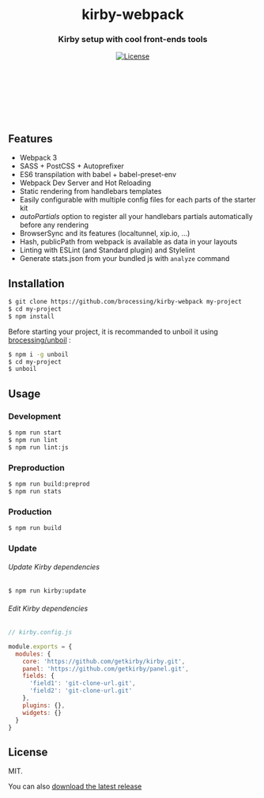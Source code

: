 <h1 align="center">kirby-webpack</h1>
<h3 align="center">Kirby setup with cool front-ends tools</h3>

<div align="center">
  <!-- License -->
  <a href="https://raw.githubusercontent.com/brocessing/kirby-webpack/master/LICENSE">
    <img src="https://img.shields.io/badge/license-MIT-blue.svg?style=flat-square" alt="License" />
  </a>
</div>

<br><br>
<br><br>
<br><br>

## Features
- Webpack 3
- SASS + PostCSS + Autoprefixer
- ES6 transpilation with babel + babel-preset-env
- Webpack Dev Server and Hot Reloading
- Static rendering from handlebars templates
- Easily configurable with multiple config files for each parts of the starter kit
- _autoPartials_ option to register all your handlebars partials automatically before any rendering
- BrowserSync and its features (localtunnel, xip.io, ...)
- Hash, publicPath from webpack is available as data in your layouts
- Linting with ESLint (and Standard plugin) and Stylelint
- Generate stats.json from your bundled js with `analyze` command


## Installation
```sh
$ git clone https://github.com/brocessing/kirby-webpack my-project
$ cd my-project
$ npm install
```

Before starting your project, it is recommanded to unboil it using [brocessing/unboil](https://github.com/brocessing/unboil) :

```sh
$ npm i -g unboil
$ cd my-project
$ unboil
```

## Usage

### Development
```sh
$ npm run start
$ npm run lint
$ npm run lint:js
```

### Preproduction
```sh
$ npm run build:preprod
$ npm run stats
```

### Production
```sh
$ npm run build
```

### Update
###### Update Kirby dependencies
```sh
$ npm run kirby:update
```

###### Edit Kirby dependencies
```js
// kirby.config.js

module.exports = {
  modules: {
    core: 'https://github.com/getkirby/kirby.git',
    panel: 'https://github.com/getkirby/panel.git',
    fields: {
      'field1': 'git-clone-url.git',
      'field2': 'git-clone-url.git'
    },
    plugins: {},
    widgets: {}
  }
}

```

## License
MIT.

You can also [download the latest release](https://github.com/brocessing/kirby-webpack/releases/latest)
